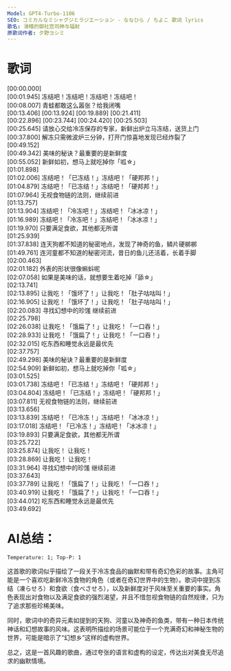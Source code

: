 ```yaml
---
Model: GPT4-Turbo-1106
SEO: コミカルなミシャグジとラジエーション - ななひら / ちよこ 歌词 lyrics
歌名: 滑稽的御社宫司神与辐射
原歌词作者: 夕野ヨシミ
---
```

  
歌词
======

[00:00.000]   
[00:01.945] 冻结吧！冻结吧！冻结吧！冻结吧！  
[00:08.007] 青蛙都敢这么嚣张？给我闭嘴  
[00:13.406] [00:13.924] [00:19.889] [00:21.411]  
[00:22.896] [00:23.744] [00:24.420] [00:25.503]   
[00:25.645] 请放心交给冷冻保存的专家，新鲜出炉立马冻结，送货上门  
[00:37.800] 解冻只需微波炉三分钟，打开门惊喜地发现已经炸裂了  
[00:49.152]   
[00:49.342] 美味的秘诀？最重要的是新鲜度  
[00:55.052] 新鲜如初，想马上就吃掉你「呱☆」  
[01:01.898]   
[01:02.006] 冻结吧！「已冻结！」冻结吧！「硬邦邦！」  
[01:04.879] 冻结吧！「已冻结！」冻结吧！「硬邦邦！」  
[01:07.964] 无视食物链的法则，继续前进  
[01:13.757]   
[01:13.904] 冻结吧！「冷冻吧！」冻结吧！「冰冰凉！」  
[01:16.989] 冻结吧！「冷冻吧！」冻结吧！「冰冰凉！」  
[01:19.970] 只要满足食欲，其他都无所谓  
[01:25.939]   
[01:37.838] 连天狗都不知道的秘密地点，发现了神奇的鱼，鳞片硬梆梆  
[01:49.761] 连河童都不知道的秘密河流，昔日的鱼儿还活着，长着手脚  
[02:00.463]   
[02:01.182] 外表的形状很像蝌蚪呢  
[02:07.058] 如果是美味的话，就想要生着吃掉「舔☆」  
[02:13.741]   
[02:13.895] 让我吃！「饿坏了！」让我吃！「肚子咕咕叫！」  
[02:16.905] 让我吃！「饿坏了！」让我吃！「肚子咕咕叫！」  
[02:20.083] 寻找幻想中的珍馐 继续前进  
[02:25.798]   
[02:26.038] 让我吃！「饿扁了！」让我吃！「一口吞！」  
[02:28.933] 让我吃！「饿扁了！」让我吃！「一口吞！」  
[02:32.015] 吃东西和睡觉永远是最优先  
[02:37.757]   
[02:49.298] 美味的秘诀？最重要的是新鲜度  
[02:54.909] 新鲜如初，想马上就吃掉你「呱☆」  
[03:01.525]   
[03:01.738] 冻结吧！「已冻结！」冻结吧！「硬邦邦！」  
[03:04.804] 冻结吧！「已冻结！」冻结吧！「硬邦邦！」  
[03:07.811] 无视食物链的法则，继续前进  
[03:13.656]   
[03:13.839] 冻结吧！「已冷冻！」冻结吧！「冰冰凉！」  
[03:17.018] 冻结吧！「已冷冻！」冻结吧！「冰冰凉！」  
[03:19.893] 只要满足食欲，其他都无所谓  
[03:25.722]   
[03:25.874] 让我吃！ 让我吃！  
[03:28.869] 让我吃！ 让我吃！  
[03:31.964] 寻找幻想中的珍馐 继续前进  
[03:37.643]   
[03:37.789] 让我吃！「饿扁了！」让我吃！「一口吞！」  
[03:40.919] 让我吃！「饿扁了！」让我吃！「一口吞！」  
[03:44.012] 吃东西和睡觉永远是最优先  
[03:49.692]   

AI总结：
======
`Temperature: 1; Top-P: 1`

这首歌的歌词似乎描绘了一段关于冷冻食品的幽默和带有奇幻色彩的故事。主角可能是一个喜欢吃新鲜冷冻食物的角色（或者在奇幻世界中的生物）。歌词中提到冻结（凍らせろ）和食欲（食べさせろ），以及新鲜度对于风味至关重要的事实。角色表现出对食物以及满足食欲的强烈渴望，并且不惜忽视食物链的自然规律，只为了追求那些珍稀美味。

同时，歌词中的奇异元素如提到的天狗、河童以及神奇的鱼类，带有一种日本传统神话和幻想故事的风味。这表明所描绘的场景可能位于一个充满奇幻和神秘生物的世界，可能是暗示了“幻想乡”这样的虚构世界。

总之，这是一首风趣的歌曲，通过夸张的语言和虚构的设定，传达出对美食无尽追求的幽默情境。